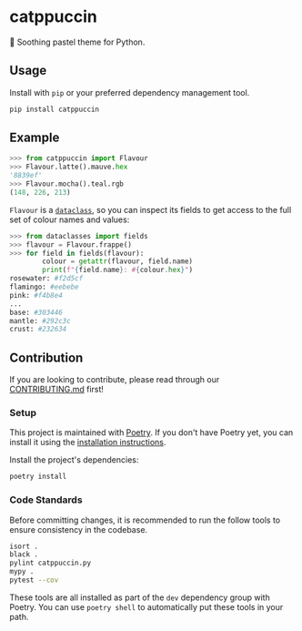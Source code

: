 # catppuccin

🐍 Soothing pastel theme for Python.

## Usage

Install with `pip` or your preferred dependency management tool.

```bash
pip install catppuccin
```

## Example

```python
>>> from catppuccin import Flavour
>>> Flavour.latte().mauve.hex
'8839ef'
>>> Flavour.mocha().teal.rgb
(148, 226, 213)
```

`Flavour` is a [`dataclass`](https://docs.python.org/3/library/dataclasses.html),
so you can inspect its fields to get access to the full set of colour names and values:

```python
>>> from dataclasses import fields
>>> flavour = Flavour.frappe()
>>> for field in fields(flavour):
        colour = getattr(flavour, field.name)
        print(f"{field.name}: #{colour.hex}")
rosewater: #f2d5cf
flamingo: #eebebe
pink: #f4b8e4
...
base: #303446
mantle: #292c3c
crust: #232634
```

## Contribution

If you are looking to contribute, please read through our
[CONTRIBUTING.md](https://github.com/catppuccin/.github/blob/main/CONTRIBUTING.md)
first!

### Setup

This project is maintained with [Poetry](https://python-poetry.org). If you
don't have Poetry yet, you can install it using the [installation
instructions](https://python-poetry.org/docs/#installation).

Install the project's dependencies:

```bash
poetry install
```

### Code Standards

Before committing changes, it is recommended to run the follow tools to ensure
consistency in the codebase.

```bash
isort .
black .
pylint catppuccin.py
mypy .
pytest --cov
```

These tools are all installed as part of the `dev` dependency group with
Poetry. You can use `poetry shell` to automatically put these tools in your
path.

